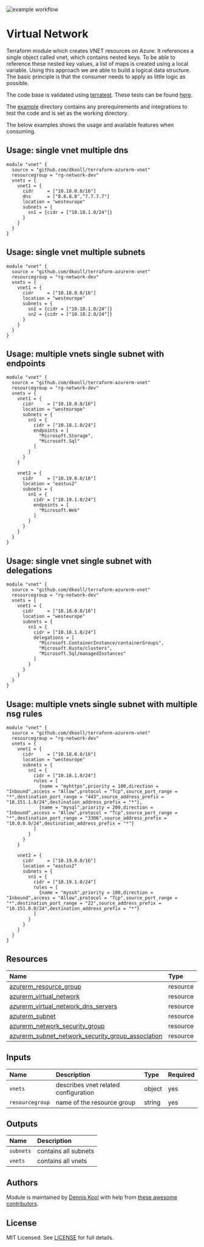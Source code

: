 ![example workflow](https://github.com/dkooll/terraform-azurerm-vnet/actions/workflows/validate.yml/badge.svg)

# Virtual Network

Terraform module which creates VNET resources on Azure. It references a single object called vnet, which contains nested keys. To be able to reference these nested key values, a list of maps is created using a local variable.
Using this approach we are able to build a logical data structure. The basic principle is that the consumer needs to apply as little logic as possible.

The code base is validated using [terratest](https://terratest.gruntwork.io/). These tests can be found [here](tests).

The [example](examples) directory contains any prerequirements and integrations to test the code and is set as the working directory.

The below examples shows the usage and available features when consuming.

## Usage: single vnet multiple dns

```hcl
module "vnet" {
  source = "github.com/dkooll/terraform-azurerm-vnet"
  resourcegroup = "rg-network-dev"
  vnets = {
    vnet1 = {
      cidr     = ["10.18.0.0/16"]
      dns      = ["8.8.8.8","7.7.7.7"]
      location = "westeurope"
      subnets = {
        sn1 = {cidr = ["10.18.1.0/24"]}
      }
    }
  }
}
```

## Usage: single vnet multiple subnets

```hcl
module "vnet" {
  source = "github.com/dkooll/terraform-azurerm-vnet"
  resourcegroup = "rg-network-dev"
  vnets = {
    vnet1 = {
      cidr     = ["10.18.0.0/16"]
      location = "westeurope"
      subnets = {
        sn1 = {cidr = ["10.18.1.0/24"]}
        sn2 = {cidr = ["10.18.2.0/24"]}
      }
    }
  }
}
```

## Usage: multiple vnets single subnet with endpoints

```hcl
module "vnet" {
  source = "github.com/dkooll/terraform-azurerm-vnet"
  resourcegroup = "rg-network-dev"
  vnets = {
    vnet1 = {
      cidr     = ["10.18.0.0/16"]
      location = "westeurope"
      subnets = {
        sn1 = {
          cidr = ["10.18.1.0/24"]
          endpoints = [
            "Microsoft.Storage",
            "Microsoft.Sql"
          ]
        }
      }
    }

    vnet2 = {
      cidr     = ["10.19.0.0/16"]
      location = "eastus2"
      subnets = {
        sn1 = {
          cidr = ["10.19.1.0/24"]
          endpoints = [
            "Microsoft.Web"
          ]
        }
      }
    }
  }
}
```

## Usage: single vnet single subnet with delegations

```hcl
module "vnet" {
  source = "github.com/dkooll/terraform-azurerm-vnet"
  resourcegroup = "rg-network-dev"
  vnets = {
    vnet1 = {
      cidr     = ["10.18.0.0/16"]
      location = "westeurope"
      subnets = {
        sn1 = {
          cidr = ["10.18.1.0/24"]
          delegations = [
            "Microsoft.ContainerInstance/containerGroups",
            "Microsoft.Kusto/clusters",
            "Microsoft.Sql/managedInstances"
          ]
        }
      }
    }
  }
}
```

## Usage: multiple vnets single subnet with multiple nsg rules

```hcl
module "vnet" {
  source = "github.com/dkooll/terraform-azurerm-vnet"
  resourcegroup = "rg-network-dev"
  vnets = {
    vnet1 = {
      cidr     = ["10.18.0.0/16"]
      location = "westeurope"
      subnets = {
        sn1 = {
          cidr = ["10.18.1.0/24"]
          rules = [
            {name = "myhttps",priority = 100,direction = "Inbound",access = "Allow",protocol = "Tcp",source_port_range = "*",destination_port_range = "443",source_address_prefix = "10.151.1.0/24",destination_address_prefix = "*"},
            {name = "mysql",priority = 200,direction = "Inbound",access = "Allow",protocol = "Tcp",source_port_range = "*",destination_port_range = "3306",source_address_prefix = "10.0.0.0/24",destination_address_prefix = "*"}
          ]
        }
      }
    }

    vnet2 = {
      cidr     = ["10.19.0.0/16"]
      location = "eastus2"
      subnets = {
        sn1 = {
          cidr = ["10.19.1.0/24"]
          rules = [
            {name = "myssh",priority = 100,direction = "Inbound",access = "Allow",protocol = "Tcp",source_port_range = "*",destination_port_range = "22",source_address_prefix = "10.151.0.0/24",destination_address_prefix = "*"}
          ]
        }
      }
    }
  }
}
```

## Resources

| Name | Type |
| :-- | :-- |
| [azurerm_resource_group](https://registry.terraform.io/providers/hashicorp/azurerm/latest/docs/resources/resource_group) | resource |
| [azurerm_virtual_network](https://registry.terraform.io/providers/hashicorp/azurerm/latest/docs/resources/virtual_network) | resource |
| [azurerm_virtual_network_dns_servers](https://registry.terraform.io/providers/hashicorp/azurerm/latest/docs/resources/virtual_network_dns_servers) | resource |
| [azurerm_subnet](https://registry.terraform.io/providers/hashicorp/azurerm/latest/docs/resources/subnet) | resource |
| [azurerm_network_security_group](https://registry.terraform.io/providers/hashicorp/azurerm/latest/docs/resources/network_security_group) | resource |
| [azurerm_subnet_network_security_group_association](https://registry.terraform.io/providers/hashicorp/azurerm/latest/docs/resources/subnet_network_security_group_association) | resource |

## Inputs

| Name | Description | Type | Required |
| :-- | :-- | :-- | :-- |
| `vnets` | describes vnet related configuration | object | yes |
| `resourcegroup` | name of the resource group | string | yes |

## Outputs

| Name | Description |
| :-- | :-- |
| `subnets` | contains all subnets |
| `vnets` | contains all vnets |

## Authors

Module is maintained by [Dennis Kool](https://github.com/dkooll) with help from [these awesome contributors](https://github.com/dkooll/terraform-azurerm-vnet/graphs/contributors).

## License

MIT Licensed. See [LICENSE](https://github.com/dkooll/terraform-azurerm-vnet/tree/master/LICENSE) for full details.